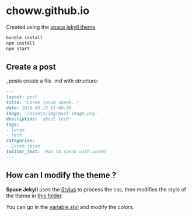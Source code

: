 # choww.github.io

Created using the [space jekyll theme](https://github.com/victorvoid/space-jekyll-template)

```sh
bundle install
npm install
npm start
```

## Create a post

_posts create a file .md with structure:

```md
---
layout: post
title: "Lorem ipsum speak.."
date: 2016-09-13 01:00:00
image: '/assets/img/post-image.png'
description: 'about tech'
tags:
- lorem
- tech
categories:
- Lorem ipsum
twitter_text: 'How to speak with Lorem'
---
```

## How can I modify the theme ?

**Space Jekyll** uses the [Stylus](http://stylus-lang.com/) to process the css, then modifies the style of the theme in [this folder](https://github.com/victorvoid/space-jekyll-template/tree/master/src/styl).

You can go in the [variable.styl](https://github.com/victorvoid/space-jekyll-template/blob/master/src/styl/_variables.styl) and modify the colors. 
